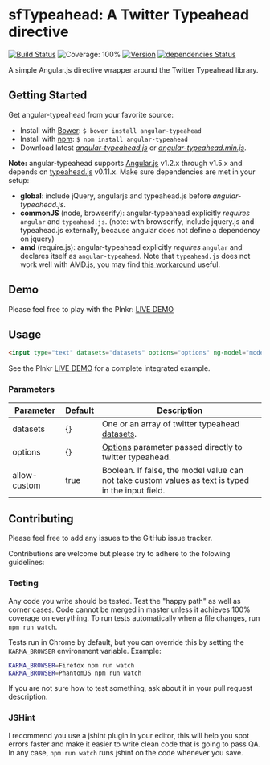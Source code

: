 sfTypeahead: A Twitter Typeahead directive
=================

[![Build Status](https://travis-ci.org/Siyfion/angular-typeahead.svg?branch=master)](https://travis-ci.org/Siyfion/angular-typeahead)
![Coverage: 100%](https://cdn.rawgit.com/Siyfion/angular-typeahead/master/resources/coverage.svg)
[![Version](https://badge.fury.io/gh/Siyfion%2Fangular-typeahead.svg)](https://badge.fury.io/gh/Siyfion%2Fangular-typeahead)
[![dependencies Status](https://david-dm.org/Siyfion/angular-typeahead/status.svg)](https://david-dm.org/Siyfion/angular-typeahead)

A simple Angular.js directive wrapper around the Twitter Typeahead library.

Getting Started
---------------

Get angular-typeahead from your favorite source:

* Install with [Bower][bower]: `$ bower install angular-typeahead`
* Install with [npm][npm]: `$ npm install angular-typeahead`
* Download latest *[angular-typeahead.js][angular-typeahead.js]* or *[angular-typeahead.min.js][angular-typeahead.min.js]*.

**Note:** angular-typeahead supports [Angular.js][angularjs] v1.2.x through v1.5.x and depends on [typeahead.js][typeahead.js] v0.11.x. Make sure dependencies are met in your setup:

* **global**: include jQuery, angularjs and typeahead.js before *angular-typeahead.js*.
* **commonJS** (node, browserify): angular-typeahead explicitly *requires* `angular` and `typeahead.js`. (note: with browserify, include jquery.js and typeahead.js externally, because angular does not define a dependency on jquery)
* **amd** (require.js): angular-typeahead explicitly *requires* `angular` and declares itself as `angular-typeahead`. Note that `typeahead.js` does not work well with AMD.js, you may find [this workaround](https://github.com/twitter/typeahead.js/issues/1211#issuecomment-129189829) useful.

Demo
---------------

Please feel free to play with the Plnkr: [LIVE DEMO][plnkr]

Usage
---------------

```html
<input type="text" datasets="datasets" options="options" ng-model="model" editable="editable" sf-typeahead />
```

See the Plnkr [LIVE DEMO][plnkr] for a complete integrated example.

### Parameters

| Parameter | Default | Description |
|---------------|---------|------------------------------------------------------------------------------------------------------------------------------------------------------------------------------------------|
| datasets | {} | One or an array of twitter typeahead [datasets][twitter datasets].  |
| options | {} | [Options][twitter options] parameter passed directly to twitter typeahead.  |
| allow-custom | true | Boolean. If false, the model value can not take custom values as text is typed in the input field.  |

Contributing
---------------

Please feel free to add any issues to the GitHub issue tracker.

Contributions are welcome but please try to adhere to the folowing guidelines:

### Testing

Any code you write should be tested. Test the "happy path" as well as corner cases.
Code cannot be merged in master unless it achieves 100% coverage on everything.
To run tests automatically when a file changes, run `npm run watch`.

Tests run in Chrome by default, but you can override this by setting the `KARMA_BROWSER`
environment variable.
Example:
```sh
KARMA_BROWSER=Firefox npm run watch
KARMA_BROWSER=PhantomJS npm run watch
```

If you are not sure how to test something, ask about it in your pull request description.

### JSHint

I recommend you use a jshint plugin in your editor, this will help you spot errors
faster and make it easier to write clean code that is going to pass QA.
In any case, `npm run watch` runs jshint on the code whenever you save.


<!-- assets -->
[angular-typeahead.js]: https://raw.github.com/Siyfion/angular-typeahead/master/dist/angular-typeahead.js
[angular-typeahead.min.js]: https://raw.github.com/Siyfion/angular-typeahead/master/dist/angular-typeahead.min.js

<!-- links to third party projects -->
[bower]: http://twitter.github.com/bower/
[npm]: https://www.npmjs.com/
[jQuery]: http://jquery.com/
[angularjs]: http://angularjs.org/
[typeahead.js]: http://twitter.github.io/typeahead.js/
[plnkr]: http://plnkr.co/edit/k2JWu6tZMXwkB8Oi9CSv?p=preview
[twitter datasets]: https://github.com/twitter/typeahead.js/blob/master/doc/jquery_typeahead.md#datasets
[twitter options]: https://github.com/twitter/typeahead.js/blob/master/doc/jquery_typeahead.md#options
